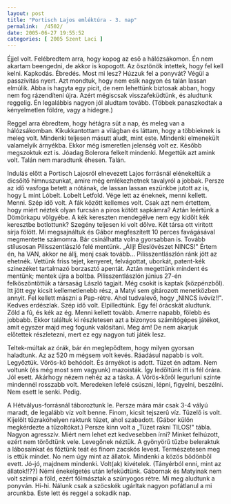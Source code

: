 ```yaml
---
layout: post
title: "Portisch Lajos emléktúra - 3. nap"
permalink:  /4502/ 
date: 2005-06-27 19:55:52
categories: [ 2005 Szent Laci ]
---
```

Éjjel volt. Felébredtem arra, hogy kopog az eső a hálózsákomon. Én nem akartam beengedni, de akkor is kopogott. Az ösztönök intettek, hogy fel kell kelni. Kapkodás. Ébredés. Most mi lesz? Húzzuk fel a ponyvát? Végül a passzivitás nyert. Azt mondtuk, hogy nem esik nagyon és talán lassan elmúlik. Abba is hagyta egy picit, de nem lehettünk biztosak abban, hogy nem fog rázendíteni újra. Azért mégiscsak visszafeküdtünk, és aludtunk reggelig. Én legalábbis nagyon jól aludtam tovább. (Többek panaszkodtak a kényelmetlen földre, vagy a hidegre.)

Reggel arra ébredtem, hogy hétágra süt a nap, és meleg van a hálózsákomban. Kikukkantottam a világban és láttam, hogy a többieknek is meleg volt. Mindenki teljesen másutt aludt, mint este. Mindenki elmenekült valamelyik árnyékba. Ekkor még ismeretlen jelenség volt ez. Később megszoktuk ezt is. Jóadag Bolerora felkelt mindenki. Megettük azt amink volt. Talán nem maradtunk éhesen. Talán.

Indulás előtt a Portisch Lajosról elnevezett Lajos forrásnál elénekeltük a dicsőítő himnuszunkat, amire még emlékezhetnek tavalyról a jobbak. Persze az idő vasfoga betett a nótának, de lassan lassan eszünkbe jutott az is, hogy L mint Lóbelt. Lobelt Letfold. Vége lett az éneknek, menni kellett. Menni. Szép idő volt. A fák között kellemes volt. Csak azt nem értettem, hogy miért néztek olyan furcsán a piros kötött sapkámra? Aztán leértünk a Dömörkapu völgyébe. A kék kereszten mendegélve nem egy kidőlt kék keresztbe botlottunk? Szegény teljesen ki volt dőlve. Két társa ott virított sírja fölött. Mi megsajnáltuk és Gábor megfeszített 10 perces favágásával megmentette számomra. Bár csinálhatta volna gyorsabban is. Tovább stílusosan Pilisszentlászló felé mentünk. „Állj! Éleslövészet NINCS!" Értem én, ha VAN, akkor ne állj, menj csak tovább… Pilisszentlászlón ránk jött az ehetnék. Vettünk friss tejet, kenyeret, felvágottat, uborkát, patent-kék színezéket tartalmazó borzasztó apentát. Aztán megettünk mindent és mentünk; mentek újra a boltba. Pilisszentlászlón június 27-én felköszöntöttük a társaság László tagjait. Még csokit is kaptak (közpénzből). Itt jött egy kicsit kellemetlenebb rész, a Matyi sem gitározott menetközben annyit. Fel kellett mászni a Pap-rétre. Ahol tudvalevő, hogy „NINCS ivóvíz!!". Kedves erdészlak. Szép idő volt. Elpilledtünk. Egy fél órácskát aludtunk. Zöld a fû, és kék az ég. Menni kellett tovább. Amerre napabb, fölebb és jobbabb. Ekkor találtuk ki részletesen azt a bizonyos számítógépes játékot, amit egyszer majd meg fogunk valósítani. Meg ám! De nem akarjuk előtettek részletezni, mert ez egy nagyon tuti játék lesz.

Teltek-múltak az órák, bár én meglepődtem, hogy milyen gyorsan haladtunk. Az az 520 m mégsem volt kevés. Ráadásul napabb is volt. Legyőztük. Vörös-kő behódolt. És árnyékot is adott. Tüzet én adtam. Nem voltunk (és még most sem vagyunk) mazoisták. Így ledőltünk itt is fél órára. Jól esett. Akárhogy nézem nehéz az a táska. A Vörös-kőről legurluni szinte mindennél rosszabb volt. Meredeken lefelé csúszni, lépni, figyelni, beszélni. Nem esett le senki. Pedig.

A Hétvályus-forrásnál táboroztunk le. Persze mára már csak 3-4 vályú maradt, de legalább víz volt benne. Finom, kicsit tejszerû víz. Tüzelő is volt. Kijelölt tűzrakóhelyen raktunk tüzet, ahol szabadott. (Gábor külön megkérdezte a tűzoltókat.) Persze kinn volt a „Tüzet rakni TILOS!" tábla. Nagyon agresszív. Miért nem lehet ezt kedvesebben írni? Minket felhúzott, ezért nem törődtünk vele. Levegőnek néztük. A gyönyörű tűzbe beleraktuk a lábosainkat és főztünk teát és finom zacskós levest. Természetesen meg is ettük mindet. No nem úgy mint az állatok. Mindenki a közös bödönből evett. Jó-jó, majdnem mindenki. Volt(ak) kivételek. (Tányérból enni, mint az állatok!!??) Némi énekelgetés után lefeküdtünk. Gábornak és Matyinak nem volt szimpi a föld, ezért fölmásztak a szúnyogos rétre. Mi meg aludtunk a ponyván. Hi-hi. Nálunk csak a szöcskék ugárltak nagyon pofátlanul a mi arcunkba. Este lett és reggel a sokadik nap. 